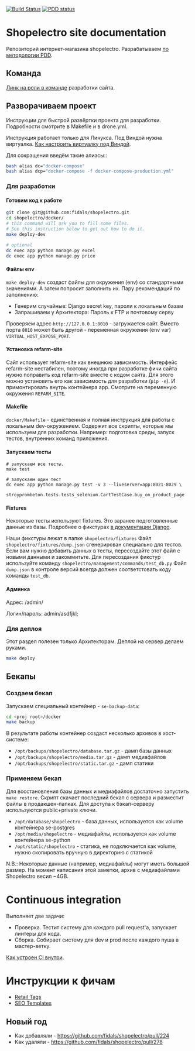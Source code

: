 [![Build Status](https://ci.fidals.com/api/badges/fidals/shopelectro/status.svg)](https://ci.fidals.com/fidals/shopelectro)
[![PDD status](http://www.0pdd.com/svg?name=fidals/shopelectro)](http://www.0pdd.com/p?name=fidals/shopelectro)


# Shopelectro site documentation
Репозиторий интернет-магазина shopelectro.
Разрабатываем [по методологии PDD](http://fidals.com/dev).

## Команда
[Линк на роли в команде](https://goo.gl/3HDwaq) разработки сайта.

## Разворачиваем проект

Инструкции для быстрой развёртки проекта для разработки.
Подробности смотрите в Makefile и в drone.yml.

Инструкция работает только для Линукса.
Под Виндой нужна виртуалка. [Как настроить виртуалку под Виндой](https://fidals.com/dev/with-windows).

Для сокращения введём такие алиасы::

```bash
bash alias dc="docker-compose"
bash alias dcp="docker-compose -f docker-compose-production.yml"
```

### Для разработки

#### Готовим код к работе
```bash
git clone git@github.com:fidals/shopelectro.git
cd shopelectro/docker/
# this command will ask you to fill some files.
# See this instruction below to get out how to do it.
make deploy-dev

# optional
dc exec app python manage.py excel
dc exec app python manage.py price
```

#### Файлы env
`make deploy-dev` создаст файлы для окружения (env) со стандартными значениями.
А затем попросит заполнить их.
Пару рекомендаций по заполнению:
- Генерим случайные: Django secret key, пароли к локальным базам
- Запрашиваем у Архитектора: Пароль к FTP и почтовому серву 

Проверяем адрес `http://127.0.0.1:8010` - загружается сайт.
Вместо порта `8010` может быть другой - переменная окружения (env var) `VIRTUAL_HOST_EXPOSE_PORT`.

#### Установка refarm-site
Сайт использует refarm-site как внешнюю зависимость.
Интерфейс refarm-site нестабилен,
поэтому иногда при разработке фичи сайта
нужно поправить код refarm-site вместе с кодом сайта.
Для этого можно установить его как зависимость для разработки (`pip -e`).
И примонтировать внутрь контейнера app.
Смотрите на переменную окружения `REFARM_SITE`.

#### Makefile
`docker/Makefile` - единственная и полная инструкция для работы с локальным dev-окружением.
Содержит все скрипты, которые мы используем для разработки.
Например: подготовка среды, запуск тестов, внутренних команд приложения.

#### Запускаем тесты
```
# запускаем все тесты.
make test

# запускаем один тест
dc exec app python manage.py test -v 3 --liveserver=app:8021-8029 \
    stroyprombeton.tests.tests_selenium.CartTestCase.buy_on_product_page
``` 

#### Fixtures
Некоторые тесты используют fixtures.
Это заранее подготовленные данные из базы.
Подробнее о фикстурах [в документации Django](https://docs.djangoproject.com/en/1.11/topics/testing/tools/#fixture-loading).

Наши фикстуры лежат в папке `shopelectro/fixtures`
Файл `shopelectro/fixtures/dump.json` сгенерирован специально для тестов.
Если вам нужно добавить данных в тесты, пересоздайте этот файл с новыми данными и закоммитьте.
Для пересоздания фикстур используйте команду `shopelectro/management/commands/test_db.py`
Файл `dump.json` в контроле версий всегда должен соответстовать коду команды `test_db`. 

#### Админка
Адрес: /admin/

Логин/пароль:
admin/asdfjkl;

### Для деплоя
Этот раздел полезен только Архитекторам.
Деплой на сервер делаем руками.

```bash
make deploy
```


## Бекапы

### Создаем бекап

Запускаем специальный контейнер - `se-backup-data`:

```bash
cd <proj root>/docker
make backup
```

В результате работы контейнер создаст несколько архивов в хост-системе:

* `/opt/backups/shopelectro/database.tar.gz` - дамп базы данных
* `/opt/backups/shopelectro/media.tar.gz` - дамп медиафайлов
* `/opt/backups/shopelectro/static.tar.gz` - дамп статики

### Применяем бекап

Для восстановления базы данных и медиафайлов достаточно запустить ``make restore``.
Скрипт скачает последний бекап с сервера и разместит файлы в продакшен-папках.
Для доступа к бэкап-серверу используются public+private ключи.

* `/opt/database/shopelectro` - база данных, используется как volume контейнера se-postgres
* `/opt/media/shopelectro` - медиафайлы, используется как volume контейнера se-python
* `/opt/static/shopelectro` - статика, не подключается как volume, нужно скопировать вручную в директорию с статикой

N.B.: Некоторые данные (например, медиафайлы) могут иметь большой размер. На момент написания этой заметки, архив с медиафайлами Shopelectro весил ~4GB.

# Continuous integration
Выполняет две задачи:
- Проверка. Тестит систему для каждого pull request'a, запускает линтеры для кода.
- Сборка. Собирает систему для dev и prod после каждого пуша в мастер-ветку.

[Как устроен CI внутри](CI.md). 

# Инструкции к фичам
- [Retail Tags](https://github.com/fidals/shopelectro/blob/master/doc/tags.md)
- [SEO Templates](https://github.com/fidals/shopelectro/blob/master/doc/seo_templates.md)

## Новый год
- Как добавляли - https://github.com/fidals/shopelectro/pull/224
- Как удаляли - https://github.com/fidals/shopelectro/pull/278
